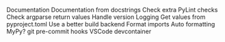 Documentation
Documentation from docstrings
Check extra PyLint checks
Check argparse return values
Handle version
Logging
Get values from pyproject.toml
Use a better build backend
Format imports
Auto formatting
MyPy?
git pre-commit hooks
VSCode devcontainer